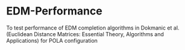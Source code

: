 # EDM-Performance
To test performance of EDM completion algorithms in Dokmanic et al. (Euclidean Distance Matrices: Essential Theory, Algorithms and Applications) for POLA configuration
